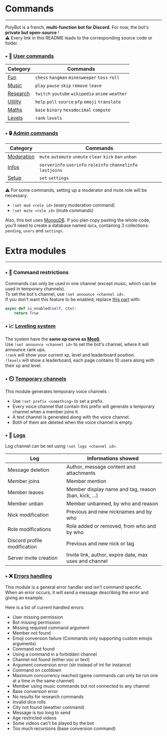 # Commands

---

PolyBot is a french, **multi-function bot for Discord**. For now, the bot's **private but open-source** !<br>
⚠️ Every link in this README leads to the corresponding source code or folder.<br>


### • 🧍 [User commands](https://github.com/MrSpaar/PolyBot/tree/master/commands)

|                                     Category                                |                      Commands                   |
|-----------------------------------------------------------------------------|-------------------------------------------------|
|[Fun](https://github.com/MrSpaar/PolyBot/blob/master/commands/fun.py)        | `chess` `hangman` `minesweeper` `toss` `roll`   |
|[Music](https://github.com/MrSpaar/PolyBot/blob/master/commands/music.py)    | `play` `pause` `skip` `remove` `leave`          |
|[Research](https://github.com/MrSpaar/PolyBot/blob/master/commands/search.py)| `twitch` `youtube` `wikipedia` `anime` `weather`|
|[Utility](https://github.com/MrSpaar/PolyBot/blob/master/commands/utility.py)| `help` `poll` `source` `pfp` `emoji` `translate`|
|[Maths](https://github.com/MrSpaar/PolyBot/blob/master/commands/maths.py)    | `base` `binary` `hexadecimal` `compute`         |
|[Levels](https://github.com/MrSpaar/PolyBot/blob/master/commands/levels.py)  | `rank` `levels`                                 |

### • 🔒 [Admin commands](https://github.com/MrSpaar/PolyBot/tree/master/admin)

|                                        Category                                |                          Commands                           |
|--------------------------------------------------------------------------------|-------------------------------------------------------------|
|[Moderation](https://github.com/MrSpaar/PolyBot/blob/master/admin/moderation.py)| `mute` `automute` `unmute` `clear` `kick` `ban` `unban`     |
|[Infos](https://github.com/MrSpaar/PolyBot/blob/master/admin/informations.py)   | `serverinfo` `userinfo` `roleinfo` `channelinfo` `lastjoins`|
|[Setup](https://github.com/MrSpaar/PolyBot/blob/master/admin/setup.py)          | `set` `settings`                                            |

⚠️ For some commands, setting up a moderator and mute role will be necessary:
- `!set mod <role id>` (every moderation command)
- `!set mute <role id>` (mute commands)

Also, this bot uses [MongoDB](https://www.mongodb.com/cloud/atlas). If you plan copy pasting the whole code, you'll need to create a database named `data`, containing 3 collections: `pending`, `users` and `settings`.

# Extra modules

---

### • 🔐 Command restrictions

Commands can only be used in one channel (except music, which can be used in temporary channels).<br>
To set the bot's channel, use `!set announce <channel id>`.<br>
If you don't want this feature to be enabled, replace [this part](https://github.com/MrSpaar/PolyBot/blob/master/utils/cls.py#L23-L25) with:
```python
async def is_enabled(self, ctx):
    return True
```

### • 📈 [Leveling system](https://github.com/MrSpaar/PolyBot/blob/master/events/levels.py)

The system have the **same xp curve as [Mee6](https://mee6.xyz/)**. <br>
Use `!set announce <channel id>` to set the bot's channel, where it will announce rank ups.<br>
`!rank` will show your current xp, level and leaderboard position.<br>
`!levels` will show a leaderboard, each page contains 10 users along with their xp and level.

### • ⏲️ [Temporary channels](https://github.com/MrSpaar/PolyBot/blob/master/events/channels.py)

This module generates temporary voice channels :

- Use `!set prefix <something>` to set a prefix.
- Every voice channel that contain this prefix will generate a temporary channel when a member joins it.
- A text channel is generated along with the voice channel.
- Both of them are deleted when the voice channel is empty.

### • 📝 [Logs](https://github.com/MrSpaar/PolyBot/blob/master/events/logs.py)

Log channel can be set using `!set logs <channel id>`.

|            Log             |                  Informations showed                  |
|----------------------------|-------------------------------------------------------|
|Message deletion            | Author, message content and attachments               |
|Member joins                | Member mention                                        |
|Member leaves               | Member display name and tag, reason (ban, kick, ...)  |
|Member unban                | Member unbanned, by who and reason                    |
|Nick modification           | Previous and new nicknames and by who                 |
|Role modifications          | Role added or removed, from who and by who            |
|Discord profile modification| Previous and new nick or tag                          |
|Server invite creation      | Invite link, author, expire date, max uses and channel|

### • ❌ [Errors handling](https://github.com/MrSpaar/PolyBot/blob/master/events/errors.py)

This module is a general error handler and isn't command specific.<br>
When an error occurs, it will send a message describing the error and giving an example.<br>

Here is a list of current handled errors:
- User missing permission
- Bot missing permission
- Missing required command argument
- Member not found
- Emoji conversion failure (Commands only supporting custom emojis arguments)
- Command not found
- Using a command in a forbidden channel
- Channel not found (either voc or text)
- Argument conversion error (str instead of int for instance)
- Command on cooldown
- Maximum concurrency reached (game commands can only be run one at a time in the same channel)
- Member using music commands but not connected to any channel
- Base conversion error
- No results for research commands
- Invalid dice rolls
- City not found (weather command)
- Message is too long to send
- Age restricted videos
- Some videos can't be played by the bot
- Too much recursions (base conversion command)
